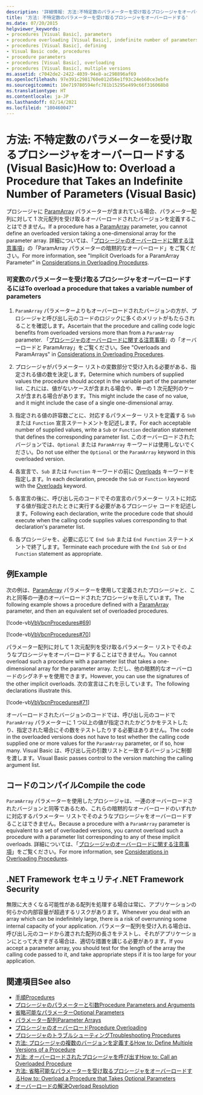 ```yaml
---
description: '詳細情報: 方法:不特定数のパラメーターを受け取るプロシージャをオーバーロードする (Visual Basic)'
title: '方法: 不特定数のパラメーターを受け取るプロシージャをオーバーロードする'
ms.date: 07/20/2015
helpviewer_keywords:
- procedures [Visual Basic], parameters
- procedure overloading [Visual Basic], indefinite number of parameters
- procedures [Visual Basic], defining
- Visual Basic code, procedures
- procedure parameters
- procedures [Visual Basic], overloading
- procedures [Visual Basic], multiple versions
ms.assetid: c7042de2-2422-4039-94e8-ac298896af69
ms.openlocfilehash: 97e391c2981760e012d56e1f93c24eb60ce3ebfe
ms.sourcegitcommit: 10e719780594efc781b15295e499c66f316068b8
ms.translationtype: HT
ms.contentlocale: ja-JP
ms.lasthandoff: 02/14/2021
ms.locfileid: "100460047"
---
```

# <a name="how-to-overload-a-procedure-that-takes-an-indefinite-number-of-parameters-visual-basic"></a><span data-ttu-id="f90ba-103">方法: 不特定数のパラメーターを受け取るプロシージャをオーバーロードする (Visual Basic)</span><span class="sxs-lookup"><span data-stu-id="f90ba-103">How to: Overload a Procedure that Takes an Indefinite Number of Parameters (Visual Basic)</span></span>

<span data-ttu-id="f90ba-104">プロシージャに [ParamArray](../../../language-reference/modifiers/paramarray.md) パラメーターが含まれている場合、パラメーター配列に対して 1 次元配列を受け取るオーバーロードされたバージョンを定義することはできません。</span><span class="sxs-lookup"><span data-stu-id="f90ba-104">If a procedure has a [ParamArray](../../../language-reference/modifiers/paramarray.md) parameter, you cannot define an overloaded version taking a one-dimensional array for the parameter array.</span></span> <span data-ttu-id="f90ba-105">詳細については、「[プロシージャのオーバーロードに関する注意事項](./considerations-in-overloading-procedures.md)」の「ParamArray パラメーターの暗黙的なオーバーロード」をご覧ください。</span><span class="sxs-lookup"><span data-stu-id="f90ba-105">For more information, see "Implicit Overloads for a ParamArray Parameter" in [Considerations in Overloading Procedures](./considerations-in-overloading-procedures.md).</span></span>  
  
### <a name="to-overload-a-procedure-that-takes-a-variable-number-of-parameters"></a><span data-ttu-id="f90ba-106">可変数のパラメーターを受け取るプロシージャをオーバーロードするには</span><span class="sxs-lookup"><span data-stu-id="f90ba-106">To overload a procedure that takes a variable number of parameters</span></span>  
  
1. <span data-ttu-id="f90ba-107">`ParamArray` パラメーターよりもオーバーロードされたバージョンの方が、プロシージャと呼び出し元のコードのロジックに多くのメリットがもたらされることを確認します。</span><span class="sxs-lookup"><span data-stu-id="f90ba-107">Ascertain that the procedure and calling code logic benefits from overloaded versions more than from a `ParamArray` parameter.</span></span> <span data-ttu-id="f90ba-108">「[プロシージャのオーバーロードに関する注意事項](./considerations-in-overloading-procedures.md)」の「オーバーロードと ParamArray」をご覧ください。</span><span class="sxs-lookup"><span data-stu-id="f90ba-108">See "Overloads and ParamArrays" in [Considerations in Overloading Procedures](./considerations-in-overloading-procedures.md).</span></span>  
  
2. <span data-ttu-id="f90ba-109">プロシージャがパラメーター リストの変数部分で受け入れる必要がある、指定される値の数を決定します。</span><span class="sxs-lookup"><span data-stu-id="f90ba-109">Determine which numbers of supplied values the procedure should accept in the variable part of the parameter list.</span></span> <span data-ttu-id="f90ba-110">これには、値がないケースが含まれる場合や、単一の 1 次元配列のケースが含まれる場合があります。</span><span class="sxs-lookup"><span data-stu-id="f90ba-110">This might include the case of no value, and it might include the case of a single one-dimensional array.</span></span>  
  
3. <span data-ttu-id="f90ba-111">指定される値の許容数ごとに、対応するパラメーター リストを定義する `Sub` または `Function` 宣言ステートメントを記述します。</span><span class="sxs-lookup"><span data-stu-id="f90ba-111">For each acceptable number of supplied values, write a `Sub` or `Function` declaration statement that defines the corresponding parameter list.</span></span> <span data-ttu-id="f90ba-112">このオーバーロードされたバージョンでは、`Optional` または `ParamArray` キーワードは使用しないでください。</span><span class="sxs-lookup"><span data-stu-id="f90ba-112">Do not use either the `Optional` or the `ParamArray` keyword in this overloaded version.</span></span>  
  
4. <span data-ttu-id="f90ba-113">各宣言で、`Sub` または `Function` キーワードの前に [Overloads](../../../language-reference/modifiers/overloads.md) キーワードを指定します。</span><span class="sxs-lookup"><span data-stu-id="f90ba-113">In each declaration, precede the `Sub` or `Function` keyword with the [Overloads](../../../language-reference/modifiers/overloads.md) keyword.</span></span>  
  
5. <span data-ttu-id="f90ba-114">各宣言の後に、呼び出し元のコードでその宣言のパラメーター リストに対応する値が指定されたときに実行する必要があるプロシージャ コードを記述します。</span><span class="sxs-lookup"><span data-stu-id="f90ba-114">Following each declaration, write the procedure code that should execute when the calling code supplies values corresponding to that declaration's parameter list.</span></span>  
  
6. <span data-ttu-id="f90ba-115">各プロシージャを、必要に応じて `End Sub` または `End Function` ステートメントで終了します。</span><span class="sxs-lookup"><span data-stu-id="f90ba-115">Terminate each procedure with the `End Sub` or `End Function` statement as appropriate.</span></span>  
  
## <a name="example"></a><span data-ttu-id="f90ba-116">例</span><span class="sxs-lookup"><span data-stu-id="f90ba-116">Example</span></span>  

 <span data-ttu-id="f90ba-117">次の例は、[ParamArray](../../../language-reference/modifiers/paramarray.md) パラメーターを使用して定義されたプロシージャと、これと同等の一連のオーバーロードされたプロシージャを示しています。</span><span class="sxs-lookup"><span data-stu-id="f90ba-117">The following example shows a procedure defined with a [ParamArray](../../../language-reference/modifiers/paramarray.md) parameter, and then an equivalent set of overloaded procedures.</span></span>  
  
 [!code-vb[VbVbcnProcedures#69](~/samples/snippets/visualbasic/VS_Snippets_VBCSharp/VbVbcnProcedures/VB/Class1.vb#69)]  
  
 [!code-vb[VbVbcnProcedures#70](~/samples/snippets/visualbasic/VS_Snippets_VBCSharp/VbVbcnProcedures/VB/Class1.vb#70)]  
  
 <span data-ttu-id="f90ba-118">パラメーター配列に対して 1 次元配列を受け取るパラメーター リストでそのようなプロシージャをオーバーロードすることはできません。</span><span class="sxs-lookup"><span data-stu-id="f90ba-118">You cannot overload such a procedure with a parameter list that takes a one-dimensional array for the parameter array.</span></span> <span data-ttu-id="f90ba-119">ただし、他の暗黙的なオーバーロードのシグネチャを使用できます。</span><span class="sxs-lookup"><span data-stu-id="f90ba-119">However, you can use the signatures of the other implicit overloads.</span></span> <span data-ttu-id="f90ba-120">次の宣言はこれを示しています。</span><span class="sxs-lookup"><span data-stu-id="f90ba-120">The following declarations illustrate this.</span></span>  
  
 [!code-vb[VbVbcnProcedures#71](~/samples/snippets/visualbasic/VS_Snippets_VBCSharp/VbVbcnProcedures/VB/Class1.vb#71)]  
  
 <span data-ttu-id="f90ba-121">オーバーロードされたバージョンのコードでは、呼び出し元のコードで `ParamArray` パラメーターに 1 つ以上の値が指定されたかどうかをテストしたり、指定された場合にその数をテストしたりする必要はありません。</span><span class="sxs-lookup"><span data-stu-id="f90ba-121">The code in the overloaded versions does not have to test whether the calling code supplied one or more values for the `ParamArray` parameter, or if so, how many.</span></span> <span data-ttu-id="f90ba-122">Visual Basic は、呼び出し元の引数リストと一致するバージョンに制御を渡します。</span><span class="sxs-lookup"><span data-stu-id="f90ba-122">Visual Basic passes control to the version matching the calling argument list.</span></span>  
  
## <a name="compile-the-code"></a><span data-ttu-id="f90ba-123">コードのコンパイル</span><span class="sxs-lookup"><span data-stu-id="f90ba-123">Compile the code</span></span>  

 <span data-ttu-id="f90ba-124">`ParamArray` パラメーターを使用したプロシージャは、一連のオーバーロードされたバージョンと同等であるため、これらの暗黙的なオーバーロードのいずれかに対応するパラメーター リストでそのようなプロシージャをオーバーロードすることはできません。</span><span class="sxs-lookup"><span data-stu-id="f90ba-124">Because a procedure with a `ParamArray` parameter is equivalent to a set of overloaded versions, you cannot overload such a procedure with a parameter list corresponding to any of these implicit overloads.</span></span> <span data-ttu-id="f90ba-125">詳細については、「[プロシージャのオーバーロードに関する注意事項](./considerations-in-overloading-procedures.md)」をご覧ください。</span><span class="sxs-lookup"><span data-stu-id="f90ba-125">For more information, see [Considerations in Overloading Procedures](./considerations-in-overloading-procedures.md).</span></span>  
  
## <a name="net-framework-security"></a><span data-ttu-id="f90ba-126">.NET Framework セキュリティ</span><span class="sxs-lookup"><span data-stu-id="f90ba-126">.NET Framework Security</span></span>  

 <span data-ttu-id="f90ba-127">無限に大きくなる可能性がある配列を処理する場合は常に、アプリケーションの何らかの内部容量が超過するリスクがあります。</span><span class="sxs-lookup"><span data-stu-id="f90ba-127">Whenever you deal with an array which can be indefinitely large, there is a risk of overrunning some internal capacity of your application.</span></span> <span data-ttu-id="f90ba-128">パラメーター配列を受け入れる場合は、呼び出し元のコードから渡された配列の長さをテストし、それがアプリケーションにとって大きすぎる場合は、適切な措置を講じる必要があります。</span><span class="sxs-lookup"><span data-stu-id="f90ba-128">If you accept a parameter array, you should test for the length of the array the calling code passed to it, and take appropriate steps if it is too large for your application.</span></span>  
  
## <a name="see-also"></a><span data-ttu-id="f90ba-129">関連項目</span><span class="sxs-lookup"><span data-stu-id="f90ba-129">See also</span></span>

- [<span data-ttu-id="f90ba-130">手順</span><span class="sxs-lookup"><span data-stu-id="f90ba-130">Procedures</span></span>](./index.md)
- [<span data-ttu-id="f90ba-131">プロシージャのパラメーターと引数</span><span class="sxs-lookup"><span data-stu-id="f90ba-131">Procedure Parameters and Arguments</span></span>](./procedure-parameters-and-arguments.md)
- [<span data-ttu-id="f90ba-132">省略可能なパラメーター</span><span class="sxs-lookup"><span data-stu-id="f90ba-132">Optional Parameters</span></span>](./optional-parameters.md)
- [<span data-ttu-id="f90ba-133">パラメーター配列</span><span class="sxs-lookup"><span data-stu-id="f90ba-133">Parameter Arrays</span></span>](./parameter-arrays.md)
- [<span data-ttu-id="f90ba-134">プロシージャのオーバーロード</span><span class="sxs-lookup"><span data-stu-id="f90ba-134">Procedure Overloading</span></span>](./procedure-overloading.md)
- [<span data-ttu-id="f90ba-135">プロシージャのトラブルシューティング</span><span class="sxs-lookup"><span data-stu-id="f90ba-135">Troubleshooting Procedures</span></span>](./troubleshooting-procedures.md)
- [<span data-ttu-id="f90ba-136">方法: プロシージャの複数のバージョンを定義する</span><span class="sxs-lookup"><span data-stu-id="f90ba-136">How to: Define Multiple Versions of a Procedure</span></span>](./how-to-define-multiple-versions-of-a-procedure.md)
- [<span data-ttu-id="f90ba-137">方法: オーバーロードされたプロシージャを呼び出す</span><span class="sxs-lookup"><span data-stu-id="f90ba-137">How to: Call an Overloaded Procedure</span></span>](./how-to-call-an-overloaded-procedure.md)
- [<span data-ttu-id="f90ba-138">方法: 省略可能なパラメーターを受け取るプロシージャをオーバーロードする</span><span class="sxs-lookup"><span data-stu-id="f90ba-138">How to: Overload a Procedure that Takes Optional Parameters</span></span>](./how-to-overload-a-procedure-that-takes-optional-parameters.md)
- [<span data-ttu-id="f90ba-139">オーバーロードの解決</span><span class="sxs-lookup"><span data-stu-id="f90ba-139">Overload Resolution</span></span>](./overload-resolution.md)
